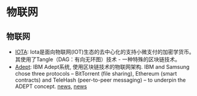 物联网
===


## 物联网
* [IOTA](http://iotatoken.com/): Iota是面向物联网(IOT)生态的去中心化的支持小微支付的加密学货币。其使用了Tangle（DAG：有向无环图）技术 - 一种特殊的区块链技术。
* [Adept](): IBM Adept系统, 使用区块链技术的物联网架构. IBM and Samsung chose three protocols – BitTorrent (file sharing), Ethereum (smart contracts) and TeleHash (peer-to-peer messaging) – to underpin the ADEPT concept. [news](http://www.8btc.com/ibm-adept),  [news](http://www.coindesk.com/ibm-reveals-proof-concept-blockchain-powered-internet-things/)
